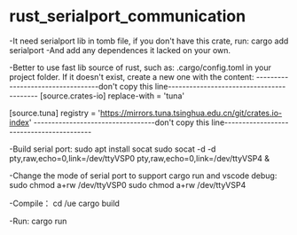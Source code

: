 # rust_serialport_communication
-It need serialport lib in tomb file, if you don't have this crate, run:
cargo add serialport
-And add any dependences it lacked on your own.

-Better to use fast lib source of rust, such as: .cargo/config.toml in your project folder. If it doesn't exist, create a new one with the content:
----------------------------------don't copy this line-----------------------------------------
[source.crates-io] 
replace-with = 'tuna' 
  
[source.tuna] 
registry = 'https://mirrors.tuna.tsinghua.edu.cn/git/crates.io-index'
----------------------------------don't copy this line-----------------------------------------

-Build serial port:
sudo apt install socat
sudo socat -d -d pty,raw,echo=0,link=/dev/ttyVSP0 pty,raw,echo=0,link=/dev/ttyVSP4 &

-Change the mode of serial port to support cargo run and vscode debug:
sudo chmod a+rw /dev/ttyVSP0
sudo chmod a+rw /dev/ttyVSP4

-Compile：
cd /ue
cargo build

-Run:
cargo run
